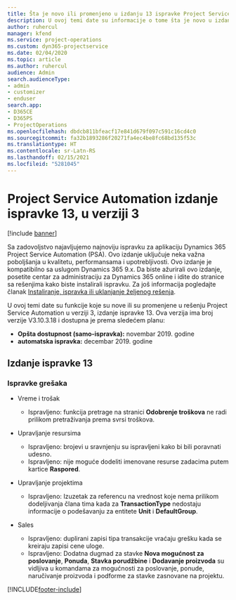 ```yaml
---
title: Šta je novo ili promenjeno u izdanju 13 ispravke Project Service Automation verzije 3
description: U ovoj temi date su informacije o tome šta je novo u izdanju ispravke 13 za Project Service Automation u verziji 3.
author: ruhercul
manager: kfend
ms.service: project-operations
ms.custom: dyn365-projectservice
ms.date: 02/04/2020
ms.topic: article
ms.author: ruhercul
audience: Admin
search.audienceType:
- admin
- customizer
- enduser
search.app:
- D365CE
- D365PS
- ProjectOperations
ms.openlocfilehash: dbdcb811bfeacf17e841d679f097c591c16cd4c0
ms.sourcegitcommit: fa32b1893286f20271fa4ec4be8fc68bd135f53c
ms.translationtype: HT
ms.contentlocale: sr-Latn-RS
ms.lasthandoff: 02/15/2021
ms.locfileid: "5281045"
---
```

# <a name="project-service-automation-update-release-13-v3"></a>Project Service Automation izdanje ispravke 13, u verziji 3

[!include [banner](../includes/psa-now-project-operations.md)]

Sa zadovoljstvo najavljujemo najnoviju ispravku za aplikaciju Dynamics 365 Project Service Automation (PSA). Ovo izdanje uključuje neka važna poboljšanja u kvalitetu, performansama i upotrebljivosti. Ovo izdanje je kompatibilno sa uslugom Dynamics 365 9.x. Da biste ažurirali ovo izdanje, posetite centar za administraciju za Dynamics 365 online i idite do stranice sa rešenjima kako biste instalirali ispravku. Za još informacija pogledajte članak [Instaliranje, ispravka ili uklanjanje željenog rešenja](https://docs.microsoft.com/power-platform/admin/install-remove-preferred-solution).

U ovoj temi date su funkcije koje su nove ili su promenjene u rešenju Project Service Automation u verziji 3, izdanje ispravke 13. Ova verzija ima broj verzije V3.10.3.18 i dostupna je prema sledećem planu:

- **Opšta dostupnost (samo-ispravka):** novembar 2019. godine
- **automatska ispravka:** decembar 2019. godine


## <a name="update-release-13"></a>Izdanje ispravke 13 

### <a name="bug-fixes"></a>Ispravke grešaka

- Vreme i trošak

     - Ispravljeno: funkcija pretrage na stranici **Odobrenje troškova** ne radi prilikom pretraživanja prema svrsi troškova.

- Upravljanje resursima

     - Ispravljeno: brojevi u sravnjenju su ispravljeni kako bi bili poravnati udesno.
     - Ispravljeno: nije moguće dodeliti imenovane resurse zadacima putem kartice **Raspored**.

- Upravljanje projektima

     - Ispravljeno: Izuzetak za referencu na vrednost koje nema prilikom dodeljivanja člana tima kada za **TransactionType** nedostaju informacije o podešavanju za entitete **Unit** i **DefaultGroup**.

- Sales

     - Ispravljeno: duplirani zapisi tipa transakcije vraćaju grešku kada se kreiraju zapisi cene uloge.
     - Ispravljeno: Dodatna dugmad za stavke **Nova mogućnost za poslovanje**, **Ponuda**, **Stavka porudžbine** i **Dodavanje proizvoda** su vidljiva u komandama za mogućnosti za poslovanje, ponude, naručivanje proizvoda i podforme za stavke zasnovane na projektu.




[!INCLUDE[footer-include](../includes/footer-banner.md)]